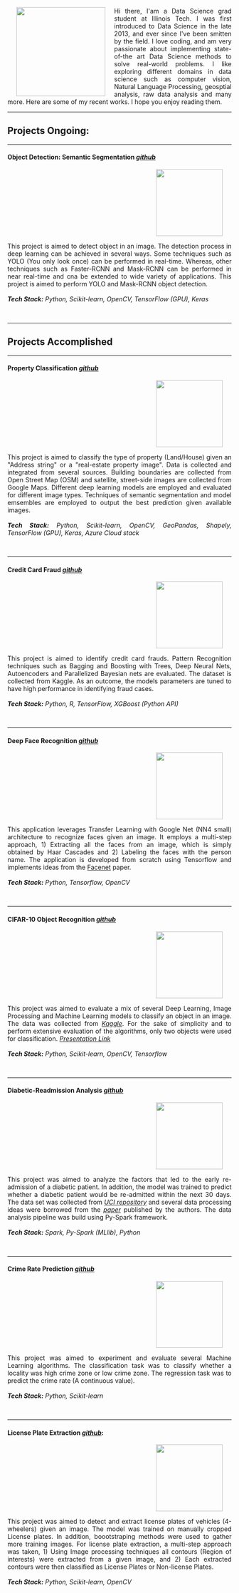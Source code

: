 
<div>
  <img align="left" width="200" height="200" hspace="20" src="https://lh3.googleusercontent.com/7tIQ9fjR7_a0DC4zqxlMXB_kMOqreZdeYDn9JYGiurZPK0nqD3XHDsU4-yXzt1wJMKFW1644QE-abBaD96ll3xpK9PaSWJqMYjEfsPdomxoEFQ1N54pxiZUpq-nF5tFagdMQLNgZi7Lo7Mfmko2e1YNZJ1_BpwPEb2bf0Lhi9rzT24tr3ThlzWUkKr9OFvbS78WTGebjQmCJfc9IJOLFta51kzb_zmvh6lwTIzQH19njSwsTsfgwv_2i2ttKt9rfksmi4nZrn_cMJaD3I_WVFJf4doMh3_cszdXElwJEdG0uuWlu9iSql3NBUy5BZFr2ZBBHgFBHBRdFLydAk3ZGz0gGMpK1dNtoxRvKXq0fxVdXXkdg80OPnLzFqR0M79FaeeWfe5oXXGGRhmBAyspD53fFBzg4xkBAcHznnemJXxIecrkpj2Ym-NA20hBBZbFMkJP6lSMRRJqvQdJbDVc6Ldkf9P47WNjf3Gs98__W78UUt3m8GmJO8RreMasfO-rjOnuf2PBkiNnAQNyno5QLutQNagA41KBcDiPb4DDPdcndIj-FpF_IrJfbysxAT6wC1tkzd22WIuSOHrLsOkkIcfs4WZ_QXU9CfLp5_4gc8Und_TrVkba4gXbbdKTUJl05kkXrlfA8w134SYg0G6us8Ys0ieQarN_J=s400-no">
  
  <p align="justify">Hi there, I'am a Data Science grad student at Illinois Tech. I was first introduced to Data Science in the late 2013, and ever since I've been smitten by the field. I love coding, and am very passionate about implementing state-of-the art Data Science methods to solve real-world problems. I like exploring different domains in data science such as computer vision, Natural Language Processing, geosptial analysis, raw data analysis and many more. Here are some of my recent works. I hope you enjoy reading them.</p>
</div>
      
  
------------------
   
<h2> Projects Ongoing: </h2>

-----------------

#### Object Detection: Semantic Segmentation [*github*](https://github.com/Sardhendu/ObjectDetection)
<div id="wrapper">
    <div class="column">
        <img align="right" width="150" height="150" hspace="20" src="https://lh3.googleusercontent.com/6goPnyvKUobVPZeZLRDUZTmt89Mcj4m-Mzie_D1QZo7DE50fRe7mtwsr8C4vfweHvN4piHK8h3r7TSF-bVqtxgQ7y7nZ137GFsp5MpygSlMaxTVUxrPDRljI2i96LmnoDgQUTbeqwn1gHxlUkVyNRj9JUcfd23zvgYVH2lmKANEmDRopKEzPyUJorl2xJvFHUrYLGlXoTVHMtjvlEUMIwhIUsCQMAH1K4uL17ePYIMvLOV1sQw3hRGYVYyBPolPjx1zdqEbts5NWXJqlcMOr0TTIMp3jjpoab9GRLzpLPgKsI2fdLrdr2ai4--iGrgQNPAO6tTB0OGWj3YteOUUV-Sk8koRB8nPM0mscA8NBNBFX7E3eUBdlVOtlVN2u960ct5g-0XNDTgnYN_IUHLnxSfPJvoqfAKFKPdUG6-0sGy6rYioOEl6zHFuUDol3SHOdHSpM5fLT5MqYDcUcB2M_n1vLY0TRC3QcprcolB8yA5GHCjgJ_m8FJTrscNu2mX_vTgXiFmjEAZDvx6P4Unjtr5aBog_T3EO6ns6KlcVm4y2v8kPJBqMllyO1JjeGMr6wxXelQTCabkCdwkWGcX-3elAPTu14jY7S2t9qbfg=w958-h450-no">
    </div>
    <div class="column">
        <p align="justify">
            This project is aimed to detect object in an image. The detection process in deep learning can be achieved in several ways. Some techniques such as YOLO (You only look once) can be performed in real-time. Whereas, other techniques such as Faster-RCNN and Mask-RCNN can be performed in near real-time and cna be extended to wide variety of applications. This project is aimed to perform YOLO and Mask-RCNN object detection.<br><br><i><b>Tech Stack:</b> Python, Scikit-learn, OpenCV, TensorFlow (GPU), Keras</i><br><br>
         </p>
    </div>
</div>


--------------------------

<h2> Projects Accomplished </h2>

-------------------------

#### Property Classification [*github*](https://github.com/Sardhendu/PropertyClassification)
<div id="wrapper">
    <div class="column">
        <img align="right" width="150" height="150" hspace="20" src="https://lh3.googleusercontent.com/jtPWsQNIfmzb2qSmAuMquAwW_jxEZWHNGz4WzqFGShUFTF1hCcUX_eTzn4TE5gzxQifZyJFsc_YljBOuHXfRznoel0Cr42N8BzCpkMsRNUya3zUpnbmtnRxsWkI-7mfdRAONULnQELMiIUvbW7KzG2fxYlOM9fnkbfUd0F_R--4Yrnvft4VwFTkodlD1IGmJEu7eW4gcUOdgqUJ_Y9XPed5K3wO63tJ8TZj7IK4Pl03YopnSOOujseb-_23rytqk5lgizRBs4fEJC8gqlahzHXQ82HWS8vbbNJkMSFKDcG-yPO3Xx-vU-u187zLWe52K7k3TgSvmfbZ7gfWCR2t2owLwJslsDRMtP9nyBx4WhSzMv6v6YYEmuhMHshV6N-NE9mWmERZiKj2HozpZC6Dsvt9Pftx3ivPmsQx-cEvXxOrEvhBBTohcWfAB2gbK0KIYjrwSfbAbzNDhMhAsIh6w4ULDzwhg7on5ussAcwf3zlFsrBIg8oWnzEjbl6lgB2P7lv7tCvAhyMeUy84PoijVf2IZOFf-f743CAfz_8KuoDgT87eevXxpmzO1YCdiYjeIAoIMhbij9Y3pHn_O-15Wgqnv0okKIE1mtEYHo0K2FmDjCZNCZWVSyC-oZu0nqCr0CT14fNoc2Z0ZbrSR4Ojei9EqbHc6lnwq=w432-h316-no">
    </div>
    <div class="column">
        <p align="justify">
            This project is aimed to classify the type of property (Land/House) given an "Address string" or a "real-estate property image". Data is collected and integrated from several sources. Building boundaries are collected from Open Street Map (OSM) and satellite, street-side images are collected from Google Maps. Different deep learning models are employed and evaluated for different image types. Techniques of semantic segmentation and model emsembles are employed to output the best prediction given available images.<br><br><i><b>Tech Stack:</b> Python, Scikit-learn, OpenCV, GeoPandas, Shapely, TensorFlow (GPU), Keras, Azure Cloud stack</i><br><br>
         </p>
    </div>
</div>

     
------------

#### Credit Card Fraud [*github*](https://github.com/Sardhendu/Data-Science-Projects/tree/master/CreditCardFraudDetection)
<div id="wrapper">
    <div class="column">
        <img align="right" width="150" height="150" hspace="20" src="https://lh3.googleusercontent.com/dKyCfcqPl1cVNJla2kXnw15T_OJca0W6vISDNh-gMBrd4hGlxrjE1ghha2gIIfDB4jGEKOIIOxG13n_CZI18k0I8PbrBZ4ObB3NqRhv_M9WY0tRVnnC6wOGJ2WAiPTQ5FhjoeO3KR2HoPyHWdli4Mgt5Q9_KdmGJ_Up1gWKQrDjzJa3WWSIq4Vm2CjugAyqV8caUMYGxI4DlZaKh1YPTgyPcGWNJzTOtrX7i5IDF8JhQfPDmpMr-6RfbERqebq7KkkAYhkOH3kVk22mOFbi-doFo1SucjYE1V4-QAFnsDYp--KHTYJwFjmPMy49yFmHoiOnfFwzTo3DdbfZ-o6y-Isgzd7fxRWp-7nWYxwZJ8TPg4Nuu3YEgxzVkbB0Rp5tJuAwOJCQV7KnLdVFU6fFTaIHNnWcs3a1rNkaaCVap90jQ9bVS_a0XZc0LFiQ691o_ZWdl63tV2EetVgxWExwhLrgXHGXehAbJbrBn9gjIYBE6jOro3IEo8DEvHqhuQwIoEHMdkLBWlH_LslRkWU_mxpvBIG-S4wgQWpju3R_LjwzKBO4okdTndKzbVqcIaymuHsPxT3H0lIJkjGNNAdqnTgEIUzI12eOc-IDnqPl8DUmwQmEh8LwNMdJzjP0N5KEMDY8gVYtOHsOJE5N4IXkEOEZd31jhhB-f=w620-h388-no">
    </div>
    <div class="column">
         <p align="justify">
            This project is aimed to identify credit card frauds. Pattern Recognition techniques such as Bagging and Boosting with Trees, Deep Neural Nets, Autoencoders and Parallelized Bayesian nets are evaluated. The dataset is collected from Kaggle. As an outcome, the models parameters are tuned to have high performance in identifying fraud cases.
            <br><br><i><b>Tech Stack:</b> Python, R, TensorFlow, XGBoost (Python API) </i><br><br>
         </p>
    </div>
</div>

-----------

#### Deep Face Recognition [*github*](https://github.com/Sardhendu/DeepFaceRecognition)

<div id="wrapper">
    <div class="column">
        <img align="right" width="150" height="150" hspace="20" src="https://lh3.googleusercontent.com/F04lsbbtcIm5F3LcsWyPFsKweHrx_rxxToFwuRXQ51T21B3UIlWce_mHG7g2VOGWwggJY3anPyEzjjHpUsewGSrqW5F3Knv01CQ4b3Pcnk0zV9fZVLIuNExLohYd1KeD0BW2Dhq-VE_uGYSgnOdw0UKrpsKWYjMzftjlJzj0nlXCbVsEHM_VOWRqQYdG30hBhxqO45Q2oqeEEZnGf68kyhUUZrbSKA_GfKpJOd_ifJkNMtWFpwgVWAj77oK5kobCHed8oR9L8X1CaM6y1u69nod1AaRBi5RBEJEsq6q8XRqpsKUkmxNb-eozGCBZC7ZVZcSn_FmubjMsT-WwE61P8UffkoZ_u1WNj21KSWIZ8w0u5yQ3UrD_6J63oLoKy9AyncNeBLdMpsiE4Iwc3hPQZV8EUcLQF4b_0lOx3YuU36CcwkYUPfnH_sHscblwxAyAm_nN-cZC4mx5qWcXcwWJYJwDAmtgNLsxnsEuSyIs5LyffAvO-QxzILFUEiuJVSQC1mKkEEx_v7o-3aQHYdP5YmBb2fzjVAEsWUVpJIBuhTVP66ML1Dr19q_o5gbvAcT2v8oZIgwU35RZ2p88Wy6uMiXOOj9Gt0NLvSDiy7Gw9sn0A7uQS0regsU2fZSVqe1dvbiDJyLqjMfi8XucZM2PjN0mxhl_wvO9=w454-h378-no">
    </div>
    <div class="column">
         <p align="justify">
            This application leverages Transfer Learning with Google Net (NN4 small) architecture to recognize faces given an image. It employs a multi-step approach, 1) Extracting all the faces from an image, which is simply obtained by Haar Cascades and 2) Labeling the faces with the person name. The application is developed from scratch using Tensorflow and implements ideas from the <a href="https://arxiv.org/pdf/1503.03832.pdf">Facenet</a> paper. <br><br><i><b>Tech Stack:</b> Python, 
            Tensorflow, OpenCV</i><br><br>
         </p>
    </div>
</div>

-----------------

#### CIFAR-10 Object Recognition [*github*](https://github.com/Sardhendu/CIFAR10-Object-Recognition)

<div id="wrapper">
    <div class="column">
        <img align="right" width="150" height="150" hspace="20" src="https://lh3.googleusercontent.com/R6R8G-kAyb4NUuLrgzjXhAWgoQ9bF9eH0IrDJh-qc6ia2kxkzZRVhjeoyTinnZtuAyoOD5iIo_ODiGWtA23VVBZyiQH6TCVerNpIU_dW1TlbKOFCL6mALhaHI295gizBKN-dyj9g4pVqwC1oVRMP-LM6eLIJFRAwBk0xrvIribomWyMM5ylFKE0HQsi78rAJz-ueVLlOIYNQT-yDK0cK4jftYCpd3AZfXY8heAA2GIYD8D5NP0Ci5PVkGl12ua3vpel72xREI3jN0lT2u9WgXd9ne2Rd6au1qGuqNVGVx4y818jfESJb5Wg0iaK6PDqJ7plDl370aSdV0ZlJ28bM1aV9JUe-sul5o9FKL9lb-N9TnxPSIH5qflg2tuX0LoMCuvlLoFRn9oDlbKQ6gj7WPfFTOjxluOLll4TJxgovi6YLvsd5WXZX_lC8BQXRmTY841WEVUbER_m9cYjFhjaxJKoS1XlJ0XEacDiEh6tflpPa0Tjx36ga_cSnebY6Jv0Jd7S0KeWZGzwpVReD_LDjUhRCAreGh5xlsc_pjPKJ8aU9T-OjwBo7p9ePvcXuAT8DtdK_X_sA4E7Rk4Cp0-H6Six0Y6737GanVtd6xNTg8lQyjfUCgl3KmGQEU3hWEBE75Xv68XB9Sn_fpILjNQntk3GRmpscDQSs=w363-h366-no">
    </div>
    <div class="column">
         <p align="justify">
            This project was aimed to evaluate a mix of several Deep Learning, Image Processing and Machine Learning models to classify an object in an image. The data was collected from <a href="https://www.kaggle.com/c/cifar-10"><i>Kaggle</i></a>. For the sake of simplicity and to perform extensive evaluation of the algorithms, only two objects were used for classification. <a href="https://github.com/Sardhendu/CIFAR10-Object-Recognition/blob/master/Project-Presentation.pdf"><i>Presentation Link</i></a><br><br><i><b>Tech Stack:</b> Python, Scikit-learn, OpenCV, Tensorflow</i><br><br>
         </p>
    </div>
</div>

-----------

#### Diabetic-Readmission Analysis [*github*](https://github.com/Sardhendu/Data-Science-Projects/blob/master/Diabetic-Readmission/DiabeticReadmission-Spark.ipynb)

<div id="wrapper">
    <div class="column">
        <img align="right" width="150" height="150" hspace="20" src="https://lh3.googleusercontent.com/4LA_DAR6wqH1cMzJLbck_Eyf_aXkM1XpzYToy0m30PEBz6nfan2hnRkZyjiCJwGRYXe-bgDsgftCXulIkzHqCtDmzhi53rci0EGKDbnditj58w0yOTAk27i-3vNOtJEm17XQvGOGrc6HHtlZCpUfaCBOOkSKcyauCY0ucXjr4hm72gHSFWrnZPnhUq2kUjo-gZ5p6Vzuizq1fKZoa-vMNvMuTUWixUkT6iyxrcIWiYAAuGCMiUUJEXubnTNk2kcIoUNLoO-VJSxTL4k9cWug0C4gSyfyrjj67j3g3Bng1YZXeT6phGy9uGtwuHFD3aX7O8t8usGRBlNMAyb3aZDIIavCC2ConbK56L7CHbOMhbgu_7SkxB35UIo2jcoWgbbGj14b_g3odmEhp7HQQZwGk2-IK7cwuPqbmVp9OIKsQV6FsvUzOWIu9ZqPP-lxpEmSRSx1Mp8AerSKL3nczSANBHLnK8E1IWTWVMjUG1RC23JcbgGrHLoUjv9D1OeDxK2aHzdgF-jF7ZnJJ6XrZCuGnGvSSEXdzq5_sWo32PGBJ9cECf_A7OeBI3FzY5bSXzs9IYjlz4KnneoOG9z7IL9b5n1sNiTv8Vm6D7yooypHNI0E8hiVFZCfooaVJ9HiZZkxBvq1A3xoBhWF2WzHQ28iN-4j1CrRRQ10=w300-h200-no">
    </div>
    <div class="column">
        <p align="justify">
            This project was aimed to analyze the factors that led to the early re-admission of a diabetic patient. In addition, the model was trained to predict whether a diabetic patient would be re-admitted within the next 30 days. The data set was collected from <a href="https://archive.ics.uci.edu/ml/index.php"><i>UCI repository</i></a> and several data processing ideas were borrowed from the <a href="https://www.hindawi.com/journals/bmri/2014/781670/"><i>paper</i></a> published by the authors. The data analysis pipeline was build using Py-Spark framework. <br><i><br><b>Tech Stack:</b> Spark, Py-Spark (MLlib), Python</i><br><br>
         </p>
    </div>
</div>


-------------

#### Crime Rate Prediction [*github*](https://github.com/Sardhendu/Data-Science-Projects/blob/master/Crime-Prediction/crimePrediction.ipynb)

<div id="wrapper">
    <div class="column">
        <img align="right" width="150" height="150" hspace="20" src="https://lh3.googleusercontent.com/VWziiuKh0WZTRf8mY5p_6doQxyIDAjqQLjGrv2bunLUg5ukyt0GVrp4ozo2_m-aadBuAb2S_ry-PqZWOOM44aZOPd3_LYpSaxWVLcAg5hrVJCOhAxMqeO4wx1ntHYORWLMpLDWQXv5nAllCMPdvkFQyNgO5HKxf1WkDxkxVe7EbOLSnTPClofeoW-lziDZMiGAf4YPTsbewJRBlWJmxR8YRqhf3y08A7SPP_J-iNar8fx0JKP9YYU4E1Y5-WZL2SOtJEU5bbb9WbW8xepUggCeRLRt_j5eRNuUuQHUCX948lEAuPWtRqLSZ1RQ9x5nF1JP5LeAksEykNBODzcewkROGyHGf-F3yOgiS_u34AQZDFc5_i2wbYLTt2TO_PAdbKpWeJxNV5NFX-ZMUIKATXysvrLG0gkwSW35RY_cV5ayhRjAOT8f379O7jeTBaxaUuv05w_V1miLZAbNkle-VB7QYhHrZVKqk38sb734nfqlGeQLPGCPar3MAxObxZ-mwvvAUBqT37e_R-PanaEpQ_UkqdoPj-mWkgPw1DznxTGgeMxBfS8WJ3vStCOXHZRUfBPpaDqZWDOQ1epFX6yaPxraJ3ffdz5L31bWL2zrhsZ70OsUPp5DdXz5Ew3CBcoZOfNqImrCN1lheNMqKjYDlp5mMcZ_xUzDao=w312-h234-no">
    </div>
    <div class="column">
         <p align="justify">
            This project was aimed to experiment and evaluate several Machine Learning algorithms. The classification task was to classify whether a locality was high crime zone or low crime zone. The regression task was to predict the crime rate (A continuous value). <br><br><i><b>Tech Stack:</b> Python, Scikit-learn</i><br><br>
         </p>
    </div>
</div>

--------------

#### License Plate Extraction [*github*](https://github.com/Sardhendu/License-Plate-Detection):
<div id="wrapper">
    <div class="column">
        <img align="right" width="150" height="150" hspace="20" src="https://lh3.googleusercontent.com/p4GKdOOeb2uXa7FyEkg_vHlOt9wmB20eatgfv00hrMDAkoMb9PuAVVFDKg-7Phj8FjfX-levvQ_tMUqvtf3yaybQWVx7dibi-o7aLfoIGsvnR5nQ4PAZbVRAedqCwZJgWzMt-09Yapb0W8P8sDBryN2gZ_FWeHoIGPumOMVgUKTMT8l3-0rRhgKD-mYilnhpiNpNSFdmPuD6pJz642cJTvMj71XoZSTHAMsp01toSW1SdOhyP01Xb9GcsRu2s4KAeMpI4V6D1iljbP0hZBWiwxUGgMJpdk1QV5LfnebxOQMOFj77gRidUCvz_WGSsEE4GDh7kqpFVGlaPdqgs5Kybs415oQorNG18rwg074CpJOJ820_iF4wh9VdEXtHVXFBlDKwiXzUrZ1dDUV3R6CNk36Rz4UGtAAbxETzjbKb0m-rvnXXMxOdKHQlUSOIoSP-tLVrvlM8tlAWKULLTKNv8HUArNK--BolUAFEjLYq-Lhzvlsnj9e7_xQFUYQjPlCl7XpzLlnh2PjJ5Exj18dJIeYun12F58jCin7BjbUsmPaHios0PpWn70sInzw54jDr7_kWAR5P2l10Xz5caFYpspN63O2PArxXjvO6A3iLPIBEO_odn7aB1wagq-WKwhBQnoaADnfK5cZ5o_BOy94C5xAw6pY0iHRw=w358-h278-no">
    </div>
    <div class="column">
         <p align="justify">
            This project was aimed to detect and extract license plates of vehicles (4-wheelers) given an image. The model was trained on manually cropped License plates. In addition, boootstraping methods were used to gather more training images. For license plate extraction, a multi-step approach was taken, 1) Using Image processing techniques all contours (Region of interests) were extracted from a given image, and 2) Each extracted contours were then classified as License Plates or Non-license Plates. <br><br><i><b>Tech Stack:</b> Python, Scikit-learn, OpenCV</i><br><br>
         </p>
    </div>
</div>


